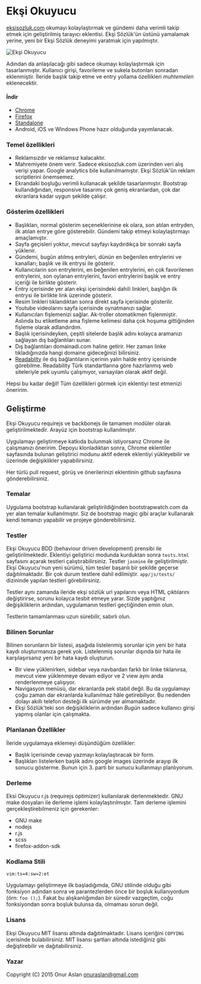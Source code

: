 # Ekşi Okuyucu

[eksisozluk.com](https://eksisozluk.com/) okumayı kolaylaştırmak ve gündemi
daha verimli takip etmek için geliştirilmiş tarayıcı eklentisi. Ekşi
Sözlük'ün üstünü yamalamak yerine, yeni bir Ekşi Sözlük deneyimi yaratmak
için yapılmıştır.

![Ekşi Okuyucu](http://eksi.ninja/screenshots/01.png)

Adından da anlaşılacağı gibi sadece okumayı kolaylaştırmak için
tasarlanmıştır. Kullanıcı girişi, favorileme ve sukela butonları
sonradan eklenmiştir. İleride başlık takip etme ve entry yollama
özellikleri *muhtemelen* eklenecektir.

#### İndir

* [Chrome](https://chrome.google.com/webstore/detail/nihndelpipkdjpacfpgpailghcnglimj)
* [Firefox](https://addons.mozilla.org/en-US/firefox/addon/eksi-okuyucu/)
* [Standalone](http://eksi.ninja/)
* Android, iOS ve Windows Phone hazır olduğunda yayımlanacak.

### Temel özellikleri

* Reklamsızdır ve reklamsız kalacaktır.
* Mahremiyete önem verir. Sadece eksisozluk.com üzerinden veri alış verişi
  yapar. Google analytics bile kullanılmamıştır. Ekşi Sözlük'ün reklam
  scriptlerini önemsemez.
* Ekrandaki boşluğu verimli kullanacak şekilde tasarlanmıştır. Bootstrap
  kullandığından, responsive tasarımı çok geniş ekranlardan, çok dar
  ekranlara kadar uygun şekilde çalışır.


### Gösterim özellikleri

* Başlıkları, normal gösterim seçeneklerinine ek olara, son atılan
  entryden, ilk atılan entrye göre gösterebilir. Gündemi takip etmeyi
  kolaylaştırmayı amaçlamıştır.
* Sayfa geçisleri yoktur, mevcut sayfayı kaydırdıkça bir sonraki sayfa
  yüklenir.
* Gündemi, bugün atılmış entryleri, dünün en beğenilen entrylerini ve
  kanalları; başlık ve ilk entrysi ile gösterir.
* Kullanıcılarin son entrylerini, en beğenilen entrylerini, en çok
  favorilenen entrylerini, son oylanan entrylerini, favori entrylerini
  başlık ve entry içeriği ile birlikte gösterir. 
* Entry içerisinde yer alan ekşi içerisindeki dahili linkleri, başlığın ilk
  entrysi ile birlikte link üzerinde gösterir.
* Resim linkleri tıklandıktan sonra direkt sayfa içerisinde gösterilir.
* Youtube videolarını sayfa içerisinde oynatmanızı sağlar.
* Kullanıcıları fişlemenizi sağlar. Ak-troller otomatikmen fişlenmiştir.
  Aslında bu etiketleme ama fişleme kelimesi daha çok hoşuma gittiğinden
  fişleme olarak adlandırdım.
* Başlık içerisindeyken, çeşitli sitelerde başlık adını kolayca aramanızı
  sağlayan dış bağlantıları sunar.
* Dış bağlantıları domainadi.com haline getirir. Her zaman linke
  tıkladığınızda hangi domaine gideceğinizi bilirsiniz.
* [Readablity](https://readability.com/) ile dış bağlantıların içerinin
  yalın halde entry içerisinde görebilme. Readability Türk standartlarına
  göre hazırlanmış web siteleriyle pek uyumlu çalışmıyor, varsayılan olarak
  aktif değil.

Hepsi bu kadar değil! Tüm özellikleri görmek için eklentiyi test etmenizi
öneririm.


## Geliştirme

Ekşi Okuyucu requirejs ve backbonejs ile tamamen modüler olarak
geliştirilmektedir. Arayüz için bootstrap kullanılmıştır.

Uygulamayı geliştirmeye katkıda bulunmak istiyorsanız Chrome ile
çalışmanızı öneririm. Depoyu klonladıktan sonra, Chrome eklentiler
sayfasında bulunan geliştirici modunu aktif ederek eklentiyi yükleyebilir
ve üzerinde değişiklikler yapabilirsiniz.

Her türlü pull request, görüş ve önerilerinizi eklentinin github sayfasına
gönderebilirsiniz.


### Temalar

Uygulama bootstrap kullanılarak geliştirildiğinden bootstrapwatch.com da
yer alan temalar kullanılmıştır. Siz de bootstrap magic gibi araçlar
kullanarak kendi temanızı yapabilir ve projeye gönderebilirsiniz.


### Testler

Ekşi Okuyucu BDD (behaviour driven development) prensibi ile
geliştirilmektedir. Eklentiyi geliştirici modunda kurduktan sonra
`tests.html` sayfasını açarak testleri çalıştırabilirsiniz. Testler
`jasmine` ile geliştirilmiştir. Ekşi Okuyucu'nun yeni sürümü, tüm tesler
başarılı bir şekilde geçerse dağıtılmaktadır. Bir çok durum testlere dahil
edilmiştir. `app/js/tests/` dizininde yapılan testleri görebilirsiniz.

Testler aynı zamanda ileride ekşi sözlük url yapılarını veya HTML
çıktılarını değiştirirse, sorunu kolayca tesbit etmeye yarar. Sizde
yaptığınız değişikliklerin ardından, uygulamanın testleri geçtiğinden emin
olun.

Testlerin tamamlanması uzun sürebilir, sabırlı olun.


### Bilinen Sorunlar

Bilinen sorunların bir listesi, aşağıda listelenmiş sorunlar için yeni bir
hata kaydı oluşturmanıza gerek yok. Listelenmiş sorunlar dışında bir hata
ile karşılaşırsanız yeni bir hata kaydı oluşturun.

* Bir view yüklenirken, sidebar veya navbardan farklı bir linke tıklanırsa,
  mevcut view yüklenmeye devam ediyor ve 2 view aynı anda renderlenmeye
  çalışıyor.
* Navigasyon menüsü, dar ekranlarda pek stabil değil. Bu da uygulamayı çoğu
  zaman dar ekranlarda kullanılmaz hâle getirebiliyor. Bu nedenden dolayı
  akıllı telefon desteği ilk sürümde yer almamaktadır.
* Ekşi Sözlük'teki son değişikliklerin ardından *Bugün* sadece kullanıcı
  girişi yapmış olanlar için çalışmakta.


### Planlanan Özellikler

İleride uygulamaya eklemeyi düşündüğüm özellikler:

* Başlık içerisinde cevap yazmayı kolaylaştıracak bir form.
* Başlıkları listelerken başlık adını google images üzerinde arayıp ilk
  sonucu gösterme. Bunun için 3. parti bir sunucu kullanmayı planlıyorum.


### Derleme

Eksi Okuyucu r.js (requirejs optimizer) kullanılarak derlenmektedir. GNU
make dosyaları ile derleme işlemi kolaylaştırılmıştır. Tam derleme işlemini
gerçekleştirebilmeniz için gerekenler:

* GNU make
* nodejs
* r.js
* scss
* firefox-addon-sdk


### Kodlama Stili

`vim:ts=4:sw=2:et`

Uygulamayı geliştirmeye ilk başladığımda, GNU stilinde olduğu gibi
fonksiyon adından sonra ve parantezlerden önce bir boşluk kullanıyordum
(örn: `foo ();`). Fakat bu alışkanlığımdan bir süredir vazgeçtim, coğu
fonksiyondan sonra boşluk bulunsa da, olmaması sorun değil.


### Lisans

Ekşi Okuyucu MIT lisansı altında dağıtılmaktadır. Lisans içeriğini
`COPYING` içerisinde bulabilirsiniz. MIT lisansı şartları altında
istediğiniz gibi değiştirebilir ve dağıtabilirsiniz.


### Yazar

Copyright (C) 2015  Onur Aslan  <onuraslan@gmail.com>
